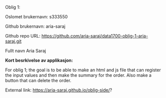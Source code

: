 Oblig 1:

Oslomet brukernavn: s333550

Github brukernavn: aria-saraj

Github repo URL: https://github.com/aria-saraj/data1700-oblig-1-aria-saraj.git

Fullt navn Aria Saraj

**Kort besrkivelse av applikasjon:**

For oblig 1; the goal is to be able to make an html and js file that can register the input values and
then make the summary for the order.
Also make a button that can delete the order. 

External link:
https://aria-saraj.github.io/oblig-side/? 
